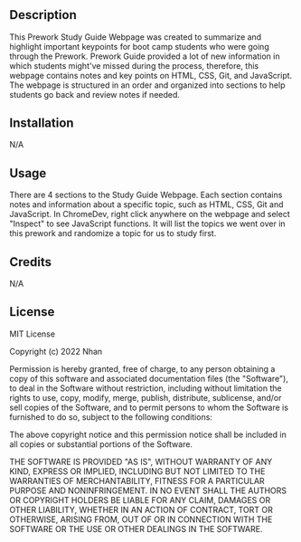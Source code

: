 # <Bootcamp Prework Study Guide Webpage>

## Description
This Prework Study Guide Webpage was created to summarize and highlight important keypoints for boot camp students who were going through the Prework. Prework Guide provided a lot of new information in which students might've missed during the process, therefore, this webpage contains notes and key points on HTML, CSS, Git, and JavaScript. The webpage is structured in an order and organized into sections to help students go back and review notes if needed. 

## Installation
N/A

## Usage

There are 4 sections to the Study Guide Webpage. Each section contains notes and information about a specific topic, such as HTML, CSS, Git and JavaScript. 
In ChromeDev, right click anywhere on the webpage and select "Inspect" to see JavaScript functions. It will list the topics we went over in this prework and randomize a topic for us to study first. 


## Credits
N/A


## License

MIT License

Copyright (c) 2022 Nhan

Permission is hereby granted, free of charge, to any person obtaining a copy
of this software and associated documentation files (the "Software"), to deal
in the Software without restriction, including without limitation the rights
to use, copy, modify, merge, publish, distribute, sublicense, and/or sell
copies of the Software, and to permit persons to whom the Software is
furnished to do so, subject to the following conditions:

The above copyright notice and this permission notice shall be included in all
copies or substantial portions of the Software.

THE SOFTWARE IS PROVIDED "AS IS", WITHOUT WARRANTY OF ANY KIND, EXPRESS OR
IMPLIED, INCLUDING BUT NOT LIMITED TO THE WARRANTIES OF MERCHANTABILITY,
FITNESS FOR A PARTICULAR PURPOSE AND NONINFRINGEMENT. IN NO EVENT SHALL THE
AUTHORS OR COPYRIGHT HOLDERS BE LIABLE FOR ANY CLAIM, DAMAGES OR OTHER
LIABILITY, WHETHER IN AN ACTION OF CONTRACT, TORT OR OTHERWISE, ARISING FROM,
OUT OF OR IN CONNECTION WITH THE SOFTWARE OR THE USE OR OTHER DEALINGS IN THE
SOFTWARE.
